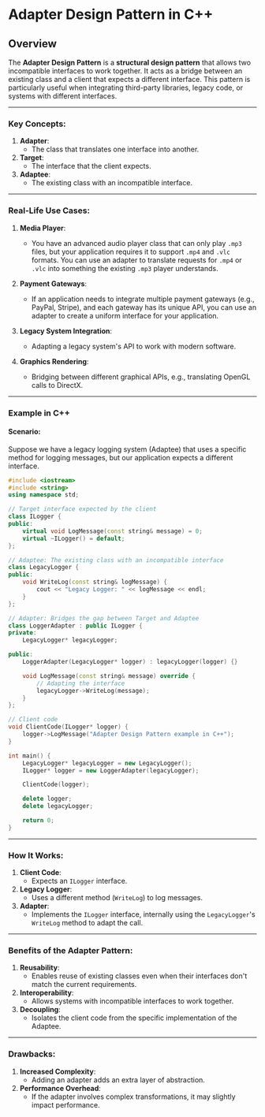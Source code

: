 # Adapter Design Pattern in C++

## **Overview**

The **Adapter Design Pattern** is a **structural design pattern** that allows two incompatible interfaces to work together. It acts as a bridge between an existing class and a client that expects a different interface. This pattern is particularly useful when integrating third-party libraries, legacy code, or systems with different interfaces.

---

### **Key Concepts:**

1. **Adapter**:
   - The class that translates one interface into another.
2. **Target**:
   - The interface that the client expects.
3. **Adaptee**:
   - The existing class with an incompatible interface.

---

### **Real-Life Use Cases:**

1. **Media Player**:
   - You have an advanced audio player class that can only play `.mp3` files, but your application requires it to support `.mp4` and `.vlc` formats. You can use an adapter to translate requests for `.mp4` or `.vlc` into something the existing `.mp3` player understands.

2. **Payment Gateways**:
   - If an application needs to integrate multiple payment gateways (e.g., PayPal, Stripe), and each gateway has its unique API, you can use an adapter to create a uniform interface for your application.

3. **Legacy System Integration**:
   - Adapting a legacy system's API to work with modern software.

4. **Graphics Rendering**:
   - Bridging between different graphical APIs, e.g., translating OpenGL calls to DirectX.

---

### **Example in C++**

#### Scenario:
Suppose we have a legacy logging system (Adaptee) that uses a specific method for logging messages, but our application expects a different interface.

```cpp
#include <iostream>
#include <string>
using namespace std;

// Target interface expected by the client
class ILogger {
public:
    virtual void LogMessage(const string& message) = 0;
    virtual ~ILogger() = default;
};

// Adaptee: The existing class with an incompatible interface
class LegacyLogger {
public:
    void WriteLog(const string& logMessage) {
        cout << "Legacy Logger: " << logMessage << endl;
    }
};

// Adapter: Bridges the gap between Target and Adaptee
class LoggerAdapter : public ILogger {
private:
    LegacyLogger* legacyLogger;

public:
    LoggerAdapter(LegacyLogger* logger) : legacyLogger(logger) {}

    void LogMessage(const string& message) override {
        // Adapting the interface
        legacyLogger->WriteLog(message);
    }
};

// Client code
void ClientCode(ILogger* logger) {
    logger->LogMessage("Adapter Design Pattern example in C++");
}

int main() {
    LegacyLogger* legacyLogger = new LegacyLogger();
    ILogger* logger = new LoggerAdapter(legacyLogger);

    ClientCode(logger);

    delete logger;
    delete legacyLogger;

    return 0;
}
```

---

### **How It Works:**

1. **Client Code**:
   - Expects an `ILogger` interface.
2. **Legacy Logger**:
   - Uses a different method (`WriteLog`) to log messages.
3. **Adapter**:
   - Implements the `ILogger` interface, internally using the `LegacyLogger`'s `WriteLog` method to adapt the call.

---

### **Benefits of the Adapter Pattern:**

1. **Reusability**:
   - Enables reuse of existing classes even when their interfaces don't match the current requirements.
2. **Interoperability**:
   - Allows systems with incompatible interfaces to work together.
3. **Decoupling**:
   - Isolates the client code from the specific implementation of the Adaptee.

---

### **Drawbacks:**

1. **Increased Complexity**:
   - Adding an adapter adds an extra layer of abstraction.
2. **Performance Overhead**:
   - If the adapter involves complex transformations, it may slightly impact performance.
